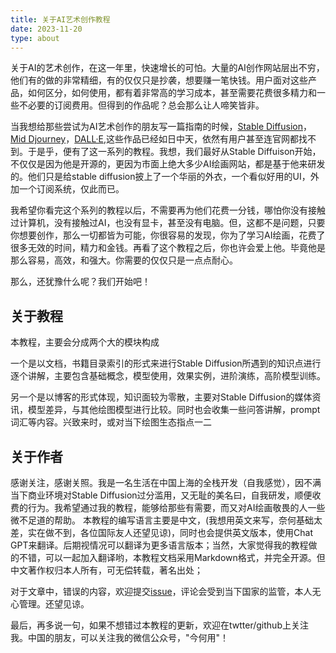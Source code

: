 ```yaml
---
title: 关于AI艺术创作教程
date: 2023-11-20
type: about
---
```


关于AI的艺术创作，在这一年里，快速增长的可怕。大量的AI创作网站层出不穷，他们有的做的非常精细，有的仅仅只是抄袭，想要赚一笔快钱。用户面对这些产品，如何区分，如何使用，都有着非常高的学习成本，甚至需要花费很多精力和一些不必要的订阅费用。但得到的作品呢？总会那么让人啼笑皆非。

当我想给那些尝试为AI艺术创作的朋友写一篇指南的时候，[Stable Diffusion](https://stability.ai/)，[Mid Djourney](https://www.midjourney.com/home)，[DALL·E](https://openai.com/dall-e-3),这些作品已经如日中天，依然有用户甚至连官网都找不到。于是乎，便有了这一系列的教程。我想，我们最好从Stable Diffuison开始，不仅仅是因为他是开源的，更因为市面上绝大多少AI绘画网站，都是基于他来研发的。他们只是给stable diffusion披上了一个华丽的外衣，一个看似好用的UI，外加一个订阅系统，仅此而已。

我希望你看完这个系列的教程以后，不需要再为他们花费一分钱，哪怕你没有接触过计算机，没有接触过AI，也没有显卡，甚至没有电脑。但，这都不是问题，只要你想要创作，那么一切都皆为可能，你很容易的发现，你为了学习AI绘画，花费了很多无效的时间，精力和金钱。再看了这个教程之后，你也许会爱上他。毕竟他是那么容易，高效，和强大。你需要的仅仅只是一点点耐心。

那么，还犹豫什么呢？我们开始吧！

## 关于教程

本教程，主要会分成两个大的模块构成

一个是以文档，书籍目录索引的形式来进行Stable Diffusion所遇到的知识点进行逐个讲解，主要包含基础概念，模型使用，效果实例，进阶演练，高阶模型训练。

另一个是以博客的形式体现，知识面较为零散，主要对Stable Diffusion的媒体资讯，模型差异，与其他绘图模型进行比较。同时也会收集一些问答讲解，prompt词汇等内容。兴致来时，或对当下绘图生态指点一二

## 关于作者

感谢关注，感谢关照。我是一名生活在中国上海的全栈开发（自我感觉），因不满当下商业环境对Stable Diffusion过分滥用，又无耻的美名曰，自我研发，顺便收费的行为。我希望通过我的教程，能够给那些有需要，而又对AI绘画敬畏的人一些微不足道的帮助。
本教程的编写语言主要是中文，(我想用英文来写，奈何基础太差，实在做不到，各位国际友人还望见谅)，同时也会提供英文版本，使用Chat GPT来翻译。后期视情况可以翻译为更多语言版本；当然，大家觉得我的教程做的不错，可以一起加入翻译哟，本教程文档采用Markdown格式，并完全开源。但中文著作权归本人所有，可无偿转载，著名出处；

对于文章中，错误的内容，欢迎提交[issue](https://github.com/yuexuan/stable-diffusion-guide/issues)，评论会受到当下国家的监管，本人无心管理。还望见谅。

最后，再多说一句，如果不想错过本教程的更新，欢迎在twtter/github上关注我。中国的朋友，可以关注我的微信公众号，"今何用"！